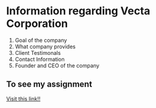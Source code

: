 # Information regarding Vecta Corporation
 1. Goal of the company
 2. What company provides
 3. Client Testimonals
 4. Contact Information
 5. Founder and CEO of the company
 ## To see my assignment
 [Visit this link!!](https://github.com/yashpshah/Assignment_1)